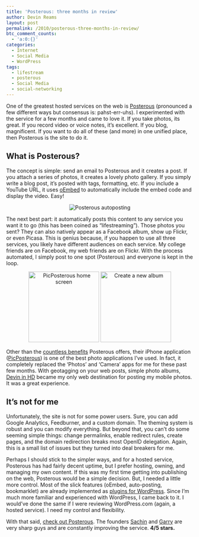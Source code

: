 ```yaml
---
title: 'Posterous: three months in review'
author: Devin Reams
layout: post
permalink: /2010/posterous-three-months-in-review/
btc_comment_counts:
  - 'a:0:{}'
categories:
  - Internet
  - Social Media
  - WordPress
tags:
  - lifestream
  - posterous
  - Social Media
  - social-networking
---
```

One of the greatest hosted services on the web is [Posterous][1] (pronounced a few different ways but consensus is: pahst-err-uhs). I experimented with the service for a few months and came to love it. If you take photos, its great. If you record video or voice notes, it&#8217;s excellent. If you blog, magnificent. If you want to do all of these (and more) in one unified place, then Posterous is the site to do it.

## What is Posterous?

The concept is simple: send an email to Posterous and it creates a post. If you attach a series of photos, it creates a lovely photo gallery. If you simply write a blog post, it&#8217;s posted with tags, formatting, etc. If you include a YouTube URL, it uses [oEmbed][2] to automatically include the embed code and display the video. Easy!

<center>
  <img src="http://posterous.com/images/help/autopost_help.png" alt="Posterous autoposting" />
</center>

The next best part: it automatically posts this content to any service you want it to go (this has been coined as &#8220;lifestreaming&#8221;). Those photos you sent? They can also natively appear as a Facebook album, show up Flickr, or even Picasa. This is genius because, if you happen to use all three services, you likely have different audiences on each service. My college friends are on Facebook, my web friends are on Flickr. With the process automated, I simply post to one spot (Posterous) and everyone is kept in the loop.

<center>
  <img src="http://posterous.com/images/mobile/picposterous/camera-arrow.png" alt="PicPosterous home screen" width="190px" /> <img src="http://posterous.com/images/mobile/picposterous/glassblowing-entry.png" alt="Create a new album" width="190px" />
</center>

Other than the [countless benefits][3] Posterous offers, their iPhone application ([PicPosterous][4]) is one of the best photo applications I&#8217;ve used. In fact, it completely replaced the &#8216;Photos&#8217; and &#8216;Camera&#8217; apps for me for these past few months. With geotagging on your web posts, simple photo albums, [Devin in HD][5] became my only web destination for posting my mobile photos. It was a great experience.

## It&#8217;s not for me

Unfortunately, the site is not for some power users. Sure, you can add Google Analytics, Feedburner, and a custom domain. The theming system is robust and you can modify everything. But beyond that, you can&#8217;t do some seeming simple things: change permalinks, enable redirect rules, create pages, and the domain redirection breaks most OpenID delegation. Again, this is a small list of issues but they turned into deal breakers for me.

Perhaps I should stick to the simpler ways, and for a hosted service, Posterous has had fairly decent uptime, but I prefer hosting, owning, and managing my own content. If this was my first time getting into publishing on the web, Posterous would be a simple decision. But, I needed a little more control. Most of the slick features (oEmbed, auto-posting, bookmarklet) are already implemented as [plugins for WordPress][6]. Since I&#8217;m much more familiar and experienced with WordPress, I came back to it. I would&#8217;ve done the same if I were reviewing WordPress.com (again, a hosted service). I need my control and flexibility.

With that said, [check out Posterous][1]. The founders [Sachin][7] and [Garry][8] are very sharp guys and are constantly improving the service. **4/5 stars.**

 [1]: http://posterous.com/
 [2]: http://en.wikipedia.org/wiki/OEmbed
 [3]: http://posterous.com/faq
 [4]: http://posterous.com/picposterous
 [5]: http://devinhd.posterous.com/
 [6]: http://wordpress.org/extend/plugins/
 [7]: http://sachin.posterous.com/
 [8]: http://garry.posterous.com/